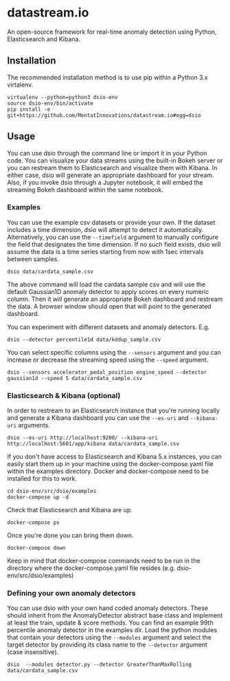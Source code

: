 # datastream.io
An open-source framework for real-time anomaly detection using Python, Elasticsearch and Kibana.

## Installation
The recommended installation method is to use pip within a Python 3.x virtalenv.

    virtualenv --python=python3 dsio-env
    source dsio-env/bin/activate
    pip install -e git+https://github.com/MentatInnovations/datastream.io#egg=dsio

## Usage

You can use dsio through the command line or import it in your Python code. You can visualize your data streams using the built-in Bokeh server or you can restream them to Elasticsearch and visualize them with Kibana. In either case, dsio will generate an appropriate dashboard for your stream. Also, if you invoke dsio through a Jupyter notebook, it will embed the streaming Bokeh dashboard within the same notebook.


### Examples

You can use the example csv datasets or provide your own. If the dataset includes a time dimension, dsio will attempt to detect it automatically. Alternatively, you can use the `--timefield` argument to manually configure the field that designates the time dimension. If no such field exists, dsio will assume the data is a time series starting from now with 1sec intervals between samples.

    dsio data/cardata_sample.csv

The above command will load the cardata sample csv and will use the default Gaussian1D anomaly detector to apply scores on every numeric column. Then it will generate an appropriate Bokeh dashboard and restream the data. A browser window should open that will point to the generated dashboard. 

You can experiment with different datasets and anomaly detectors. E.g.

    dsio --detector percentile1d data/kddup_sample.csv

You can select specific columns using the `--sensors` argument and you can increase or decrease the streaming speed using the `--speed` argument.

    dsio --sensors accelerator_pedal_position engine_speed --detector gaussian1d --speed 5 data/cardata_sample.csv

### Elasticsearch & Kibana (optional)

In order to restream to an Elasticsearch instance that you're running locally and generate a Kibana dashboard you can use the `--es-uri` and `--kibana-uri` arguments.

    dsio --es-uri http://localhost:9200/ --kibana-uri http://localhost:5601/app/kibana data/cardata_sample.csv

If you don't have access to Elasticsearch and Kibana 5.x instances, you can easily start them up in your machine using the docker-compose.yaml file within the examples directory. Docker and docker-compose need to be installed for this to work.

    cd dsio-env/src/dsio/examples
    docker-compose up -d

Check that Elasticsearch and Kibana are up.

    docker-compose ps

Once you're done you can bring them down.

    docker-compose down

Keep in mind that docker-compose commands need to be run in the directory where the docker-compose.yaml file resides (e.g. dsio-env/src/dsio/examples)

### Defining your own anomaly detectors

You can use dsio with your own hand coded anomaly detectors. These should inherit from the AnomalyDetector abstract base class and implement at least the train, update & score methods. You can find an example 99th percentile anomaly detector in the examples dir. Load the python modules that contain your detectors using the `--modules` argument and select the target detector by providing its class name to the `--detector` argument (case insensitive).

    dsio  --modules detector.py --detector GreaterThanMaxRolling data/cardata_sample.csv
